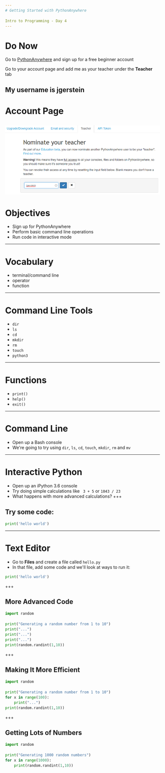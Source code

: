 ```yaml
---
# Getting Started with PythonAnywhere

Intro to Programming - Day 4
---
```

# Do Now

Go to [PythonAnywhere](http://www.pythonanywhere.com) and sign up for a free beginner account

Go to your account page and add me as your teacher under the **Teacher** tab

My username is jgerstein
---
# Account Page

![teacher](Day04/assets/teacher.PNG)
---
# Objectives

* Sign up for PythonAnywhere
* Perform basic command line operations
* Run code in interactive mode
---
# Vocabulary

* terminal/command line
* operator
* function
---
# Command Line Tools

* ```dir```
* ```ls```
* ```cd```
* ```mkdir```
* ```rm```
* ```touch```
* ```python3```
---
# Functions

* ```print()```
* ```help()```
* ```exit()```
---
# Command Line

* Open up a Bash console
* We're going to try using ```dir```, ```ls```, ```cd```, ```touch```, ```mkdir```, ```rm``` and ```mv```
---
# Interactive Python

* Open up an iPython 3.6 console
* Try doing simple calculations like ``` 3 + 5``` or ```1043 / 23```
* What happens with more advanced calculations?
+++
## Try some code:

```python
print('hello world')
```
---
# Text Editor

* Go to **Files** and create a file called ```hello.py```
* In that file, add some code and we'll look at ways to run it:

```python
print('hello world')
```
+++
## More Advanced Code

```python
import random

print("Generating a random number from 1 to 10")
print("...")
print("...")
print("...")
print(random.randint(1,10))
```
+++
## Making It More Efficient

```python
import random

print("Generating a random number from 1 to 10")
for x in range(100):
    print("...")
print(random.randint(1,10))
```
+++
## Getting Lots of Numbers

```python
import random

print("Generating 1000 random numbers")
for x in range(1000):
    print(random.randint(1,10))
```